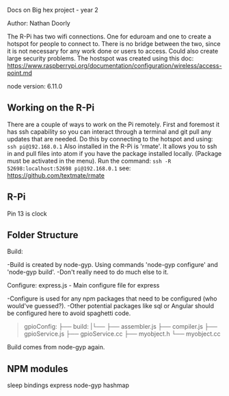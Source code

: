 Docs on Big hex project - year 2

Author: Nathan Doorly


The R-Pi has two wifi connections. One for eduroam and one to create a hotspot for people to connect to. There is no 
bridge between the two, since it is not necessary for any work done or users to access. Could also create large security
problems.
The hostspot was created using this doc: https://www.raspberrypi.org/documentation/configuration/wireless/access-point.md

node version: 6.11.0



## Working on the R-Pi
There are a couple of ways to work on the Pi remotely. First and foremost it has ssh capability so you can interact 
through a terminal and git pull any updates that are needed. Do this by connecting to the hotspot and using: 
` 
    ssh pi@192.168.0.1
`
Also installed in the R-Pi is 'rmate'. It allows you to ssh in and pull files into atom if you have the package 
installed locally. (Package must be activated in the menu). Run the command: 
`
    ssh -R 52698:localhost:52698 pi@192.168.0.1
`
see: https://github.com/textmate/rmate



## R-Pi

Pin 13 is clock


## Folder Structure

Build:

-Build is created by node-gyp. Using commands 'node-gyp configure' and 'node-gyp build'.
-Don't really need to do much else to it.

Configure:
    express.js - Main configure file for express

-Configure is used for any npm packages that need to be configured (who would've guessed?).
-Other potential packages like sql or Angular should be configured here to avoid spaghetti code.


> gpioConfig:
├──   build:
|└── 
├──   assembler.js
├──    compiler.js
├──    gpioService.js
├──    gpioService.cc
├──    myobject.h
└──    myobject.cc

Build comes from node-gyp again.



## NPM modules
sleep
bindings
express
node-gyp
hashmap

